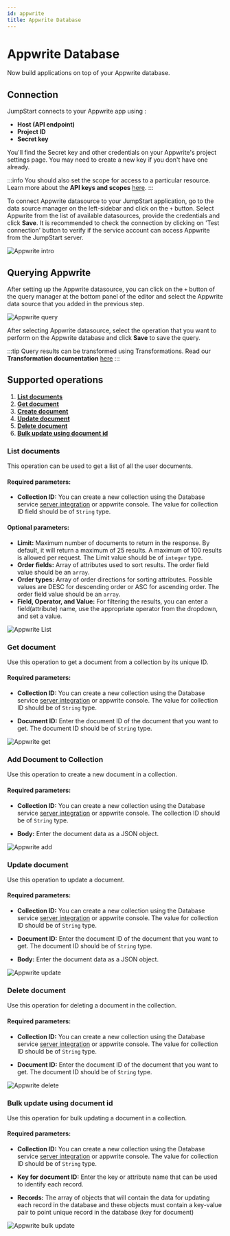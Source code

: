 ```yaml
---
id: appwrite
title: Appwrite Database
---
```


# Appwrite Database

Now build applications on top of your Appwrite database.

## Connection 

JumpStart connects to your Appwrite app using :
- **Host (API endpoint)**
- **Project ID**
- **Secret key**

You'll find the Secret key and other credentials on your Appwrite's project settings page. You may need to create a new key if you don't have one already.

:::info
You should also set the scope for access to a particular resource. Learn more about the **API keys and scopes** [here](https://appwrite.io/docs/keys).
:::

To connect Appwrite datasource to your JumpStart application, go to the data source manager on the left-sidebar and click on the `+` button. Select Appwrite from the list of available datasources, provide the credentials and click **Save**. It is recommended to check the connection by clicking on 'Test connection' button to verify if the service account can access Appwrite from the JumpStart server.


<img className="screenshot-full" src="/img/datasource-reference/appwrite/appwrite-init.gif" alt="Appwrite intro" />

## Querying Appwrite 

After setting up the Appwrite datasource, you can click on the `+` button of the query manager at the bottom panel of the editor and select the Appwrite data source that you added in the previous step.


<img className="screenshot-full" src="/img/datasource-reference/appwrite/appwrite-query.gif" alt="Appwrite query" />


After selecting Appwrite datasource, select the operation that you want to perform on the Appwrite database and click **Save** to save the query. 

:::tip
Query results can be transformed using Transformations. Read our **Transformation documentation** [here](/docs/tutorial/transformations)
:::

## Supported operations

1.  **[List documents](#list-documents)**
2.  **[Get document](#get-document)**
3.  **[Create document](#create-document)**
4.  **[Update document](#update-document)** 
5.  **[Delete document](#delete-document)**
6.  **[Bulk update using document id](#bulk-update-using-document-id)**

### List documents

This operation can be used to get a list of all the user documents.

#### Required parameters:

- **Collection ID:** You can create a new collection using the Database service [server integration](https://appwrite.io/docs/server/database#createCollection) or appwrite console. The value for collection ID field should be of `String` type. 

#### Optional parameters: 

- **Limit:** Maximum number of documents to return in the response. By default, it will return a maximum of 25 results. A maximum of 100 results is allowed per request. The Limit value should be of `integer` type.
- **Order fields:** Array of attributes used to sort results. The order field value should be an `array`.
- **Order types:** Array of order directions for sorting attributes. Possible values are DESC for descending order or ASC for ascending order. The order field value should be an `array`.
- **Field, Operator, and Value:** For filtering the results, you can enter a field(attribute) name, use the appropriate operator from the dropdown, and set a value.


<img className="screenshot-full" src="/img/datasource-reference/appwrite/appwrite_list.png" alt="Appwrite List" />


### Get document

Use this operation to get a document from a collection by its unique ID. 

#### Required parameters:

- **Collection ID:** You can create a new collection using the Database service [server integration](https://appwrite.io/docs/server/database#createCollection) or appwrite console. The value for collection ID should be of `String` type. 

- **Document ID:** Enter the document ID of the document that you want to get. The document ID should be of `String` type. 

<img className="screenshot-full" src="/img/datasource-reference/appwrite/appwrite_get.png" alt="Appwrite get" />

### Add Document to Collection

Use this operation to create a new document in a collection.

#### Required parameters:

- **Collection ID:** You can create a new collection using the Database service [server integration](https://appwrite.io/docs/server/database#createCollection) or appwrite console. The collection ID should be of `String` type. 

- **Body:** Enter the document data as a JSON object.


<img className="screenshot-full" src="/img/datasource-reference/appwrite/appwrite_add.png" alt="Appwrite add" />

### Update document

Use this operation to update a document.

#### Required parameters:

- **Collection ID:** You can create a new collection using the Database service [server integration](https://appwrite.io/docs/server/database#createCollection) or appwrite console. The value for collection ID should be of `String` type. 

- **Document ID:** Enter the document ID of the document that you want to get. The document ID should be of `String` type. 

- **Body:** Enter the document data as a JSON object.


<img className="screenshot-full" src="/img/datasource-reference/appwrite/appwrite_update.png" alt="Appwrite update" />

### Delete document

Use this operation for deleting a document in the collection.

#### Required parameters:

- **Collection ID:** You can create a new collection using the Database service [server integration](https://appwrite.io/docs/server/database#createCollection) or appwrite console. The value for collection ID should be of `String` type. 

- **Document ID:** Enter the document ID of the document that you want to get. The document ID should be of `String` type. 


<img className="screenshot-full" src="/img/datasource-reference/appwrite/appwrite_delete.png" alt="Appwrite delete"/>


### Bulk update using document id

Use this operation for bulk updating a document in a collection.

#### Required parameters:

- **Collection ID:** You can create a new collection using the Database service [server integration](https://appwrite.io/docs/server/database#createCollection) or appwrite console. The value for collection ID should be of `String` type. 

- **Key for document ID:**  Enter the key or attribute name that can be used to identify each record.

- **Records:** The array of objects that will contain the data for updating each record in the database
and these objects must contain a key-value pair to point unique record in the database (key for document)


<img className="screenshot-full" src="/img/datasource-reference/appwrite/appwrite_bulk.png" alt="Appwrite bulk update" />
